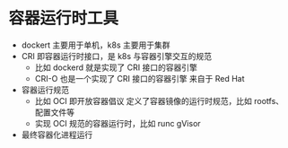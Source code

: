 # 容器运行时工具
- dockert 主要用于单机，k8s 主要用于集群
- CRI 即容器运行时接口，是 k8s 与容器引擎交互的规范
    - 比如 dockerd 就是实现了 CRI 接口的容器引擎
    - CRI-O 也是一个实现了 CRI 接口的容器引擎 来自于 Red Hat
- 容器运行规范
    - 比如 OCI 即开放容器倡议 定义了容器镜像的运行时规范，比如 rootfs、配置文件等
    - 实现 OCI 规范的容器运行时，比如 runc gVisor
- 最终容器化进程运行